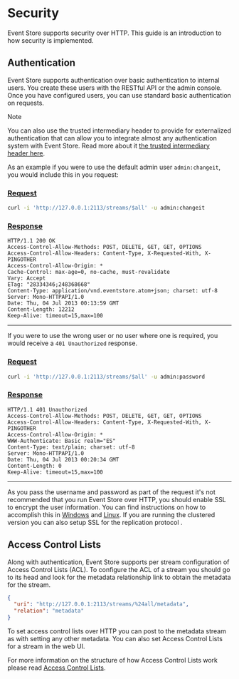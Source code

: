# Security

Event Store supports security over HTTP. This guide is an introduction to how security is implemented.

<!-- TODO: Where can you read more? -->

## Authentication

Event Store supports authentication over basic authentication to internal users. You create these users with the RESTful API or the admin console. Once you have configured users, you can use standard basic authentication on requests.

> [!NOTE]
> You can also use the trusted intermediary header to provide for externalized authentication that can allow you to integrate almost any authentication system with Event Store. Read more about it [the trusted intermediary header here](optional-http-headers/trusted-intermediary.md).

As an example if you were to use the default admin user `admin:changeit`, you would include this in you request:

### [Request](#tab/tabid-1)

```bash
curl -i 'http://127.0.0.1:2113/streams/$all' -u admin:changeit
```

### [Response](#tab/tabid-2)

```http
HTTP/1.1 200 OK
Access-Control-Allow-Methods: POST, DELETE, GET, GET, OPTIONS
Access-Control-Allow-Headers: Content-Type, X-Requested-With, X-PINGOTHER
Access-Control-Allow-Origin: *
Cache-Control: max-age=0, no-cache, must-revalidate
Vary: Accept
ETag: "28334346;248368668"
Content-Type: application/vnd.eventstore.atom+json; charset: utf-8
Server: Mono-HTTPAPI/1.0
Date: Thu, 04 Jul 2013 00:13:59 GMT
Content-Length: 12212
Keep-Alive: timeout=15,max=100
```

* * *

If you were to use the wrong user or no user where one is required, you would receive a `401 Unauthorized` response.

### [Request](#tab/tabid-3)

```bash
curl -i 'http://127.0.0.1:2113/streams/$all' -u admin:password
```

### [Response](#tab/tabid-4)

```http
HTTP/1.1 401 Unauthorized
Access-Control-Allow-Methods: POST, DELETE, GET, GET, OPTIONS
Access-Control-Allow-Headers: Content-Type, X-Requested-With, X-PINGOTHER
Access-Control-Allow-Origin: *
WWW-Authenticate: Basic realm="ES"
Content-Type: text/plain; charset: utf-8
Server: Mono-HTTPAPI/1.0
Date: Thu, 04 Jul 2013 00:20:34 GMT
Content-Length: 0
Keep-Alive: timeout=15,max=100
```

* * *

As you pass the username and password as part of the request it's not recommended that you run Event Store over HTTP, you should enable SSL to encrypt the user information. You can find instructions on how to accomplish this in [Windows](~/server/setting_up_ssl.md) and [Linux](~/server/setting_up_ssl_linux.md). If you are running the clustered version you can also setup SSL for the replication protocol <!-- TODO: Does this need further explanation? -->.

## Access Control Lists

Along with authentication, Event Store supports per stream configuration of Access Control Lists (ACL). To configure the ACL of a stream you should go to its head and look for the metadata relationship link to obtain the metadata for the stream.

```json
{
  "uri": "http://127.0.0.1:2113/streams/%24all/metadata",
  "relation": "metadata"
}
```

To set access control lists over HTTP you can post to the metadata stream as with setting any other metadata. You can also set Access Control Lists for a stream in the web UI.

For more information on the structure of how Access Control Lists work please read [Access Control Lists](~/server/users-and-access-control-lists.md).
